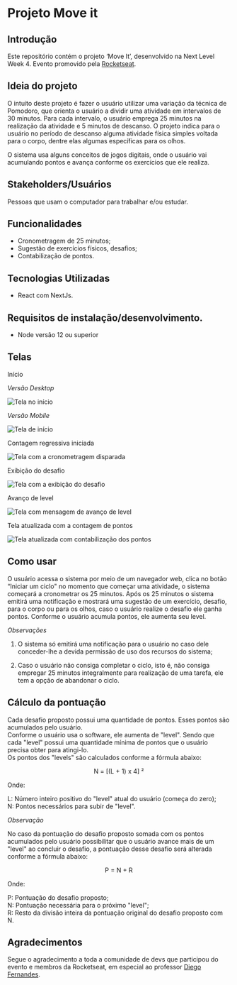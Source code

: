 # Projeto Move it

##  Introdução

Este repositório contém o projeto ‘Move It’, desenvolvido na Next Level Week 4. Evento promovido pela [Rocketseat](https://rocketseat.com.br/).

## Ideia do projeto

O intuito deste projeto é fazer o usuário utilizar uma variação da técnica de Pomodoro, que orienta o usuário a dividir uma atividade em intervalos de 30 minutos. Para cada intervalo, o usuário emprega 25 minutos na realização da atividade e 5 minutos de descanso.
O projeto indica para o usuário no período de descanso alguma atividade física simples voltada para o corpo, dentre elas algumas específicas para os olhos.

O sistema usa alguns conceitos de jogos digitais, onde o usuário vai acumulando pontos e avança conforme os exercícios que ele realiza.

## Stakeholders/Usuários

Pessoas que usam o computador para trabalhar e/ou estudar.

## Funcionalidades

- Cronometragem de 25 minutos;
- Sugestão de exercícios físicos, desafios;
- Contabilização de pontos.

## Tecnologias Utilizadas

 - React com NextJs.

## Requisitos de instalação/desenvolvimento.

- Node versão 12 ou superior


## Telas

Início

*Versão Desktop*

![Tela no início](_docs/tela1.png)

*Versão Mobile*

![Tela de início](_docs/tela-inicio-mobile.png)

Contagem regressiva iniciada

![Tela com a cronometragem disparada](_docs/tela2.png)

Exibição do desafio

![Tela com a exibição do desafio](_docs/tela3.png)

Avanço de level

![Tela com mensagem de avanço de level](_docs/tela4.png)

Tela atualizada com a contagem de pontos

![Tela atualizada com contabilização dos pontos](_docs/tela5.png)

## Como usar

O usuário acessa o sistema por meio de um navegador web, clica no botão “Iniciar um ciclo"  no momento que começar uma atividade, o sistema começará a cronometrar os 25 minutos. Após os 25 minutos o sistema emitirá uma notificação e mostrará uma sugestão de um exercício, desafio, para o corpo ou para os olhos, caso o usuário realize o desafio ele ganha pontos. Conforme o usuário acumula pontos, ele aumenta seu level.  

*Observações*

1. O sistema só emitirá uma notificação para o usuário no caso dele conceder-lhe a devida permissão de uso dos recursos do sistema;

2. Caso o usuário não consiga completar o ciclo, isto é, não consiga empregar 25 minutos integralmente para realização de uma tarefa, ele tem a opção de abandonar o ciclo.  

## Cálculo da pontuação

Cada desafio proposto possui uma quantidade de pontos. Esses pontos são acumulados pelo usuário.  
Conforme o usuário usa o software, ele aumenta de "level". Sendo que cada "level" possui uma quantidade mínima de pontos que o usuário precisa obter para atingi-lo.  
Os pontos dos "levels" são calculados conforme a fórmula abaixo:  

<center>N = [(L + 1) x 4] ²</center>

Onde:

L: Número inteiro positivo  do "level" atual do usuário (começa do zero);  
N: Pontos necessários para subir de "level".

*Observação*

No caso da pontuação do desafio proposto somada com os pontos acumulados pelo usuário possibilitar que o usuário avance mais de um "level" ao concluir o desafio, a pontuação desse desafio será alterada conforme a fórmula abaixo:  

<center>P = N + R</center>

Onde:

P: Pontuação do desafio proposto;  
N: Pontuação necessária para o próximo "level";  
R: Resto da divisão inteira da pontuação original do desafio proposto com N.

## Agradecimentos

Segue o agradecimento a toda a comunidade de devs que participou do evento e membros da Rocketseat, em especial ao professor [Diego Fernandes](https://www.youtube.com/channel/UC_2bfnGwgK7qdI_F0CzCgpg).

